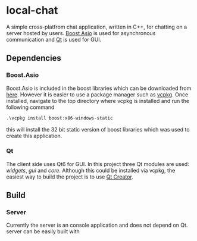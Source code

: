 # local-chat
A simple cross-platfrom chat application, written in C++, for chatting on a server hosted by users. [Boost Asio](https://www.boost.org/doc/libs/1_76_0/doc/html/boost_asio.html) is used for asynchronous communication and [Qt](https://www.qt.io/) is used for GUI. 
## Dependencies
### Boost.Asio
Boost.Asio is included in the boost libraries which can be downloaded from [here](https://www.boost.org/users/history/version_1_76_0.html). However it is easier to use a package manager such as [vcpkg](https://github.com/microsoft/vcpkg). 
Once installed, navigate to the top directory where vcpkg is installed and run the following command
```powershell
.\vcpkg install boost:x86-windows-static
```
this will install the 32 bit static version of boost libraries which was used to create this application. 
### Qt
The client side uses Qt6 for GUI. In this project three Qt modules are used: *widgets*, *gui*  and *core*. Although this could be installed via vcpkg, the easiest way to build the project is to use [Qt Creator](https://www.qt.io/download). 

## Build
### Server
Currently the server is an console application and does not depend on Qt. server can be easily built with 
